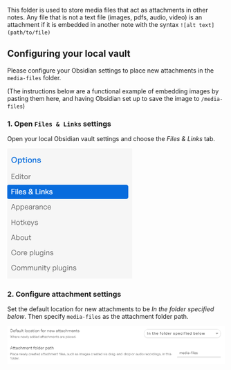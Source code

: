 This folder is used to store media files that act as attachments in other notes. 
Any file that is not a text file (images, pdfs, audio, video) is an attachment if it is embedded in another note with the syntax `![alt text](path/to/file)`

## Configuring your local vault
Please configure your Obsidian settings to place new attachments in the `media-files` folder.

(The instructions below are a functional example of embedding images by pasting them here, and having Obsidian set up to save the image to `/media-files`)

### 1. Open `Files & Links` settings
Open your local Obsidian vault settings and choose the _Files & Links_ tab.

![](media-files/Pasted%20image%2020230811210329.png)

### 2. Configure attachment settings
Set the default location for new attachments to be _In the folder specified below_. Then specify `media-files` as the attachment folder path.

![](media-files/Pasted%20image%2020230811210521.png)
